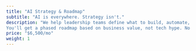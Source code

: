 ```yaml
---
title: "AI Strategy & Roadmap"
subtitle: "AI is everywhere. Strategy isn't."
description: "We help leadership teams define what to build, automate, or ignore — and why.
You'll get a phased roadmap based on business value, not tech hype. No buzzwords, no dead-end pilots — just clear, sequenced decisions and measurable impact."
price: "$6,500/mo"
weight: 1
--- 
```

